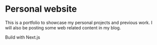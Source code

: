 # Personal website

This is a portfolio to showcase my personal projects and previous work. I will also be posting some web related content in my blog.

Build with Next.js